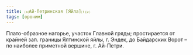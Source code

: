 ```yaml
---
title: ⒜Ай-Петринская [Яйла]⒯⒵
tags: [ороним]
---
```


Плато-образное нагорье, участок Главной гряды; простирается от крайней зап.
границы Ялтинской яйлы, г. Эндек, до Байдарских Ворот – по наиболее приметной
вершине, г. Ай-Петри.
